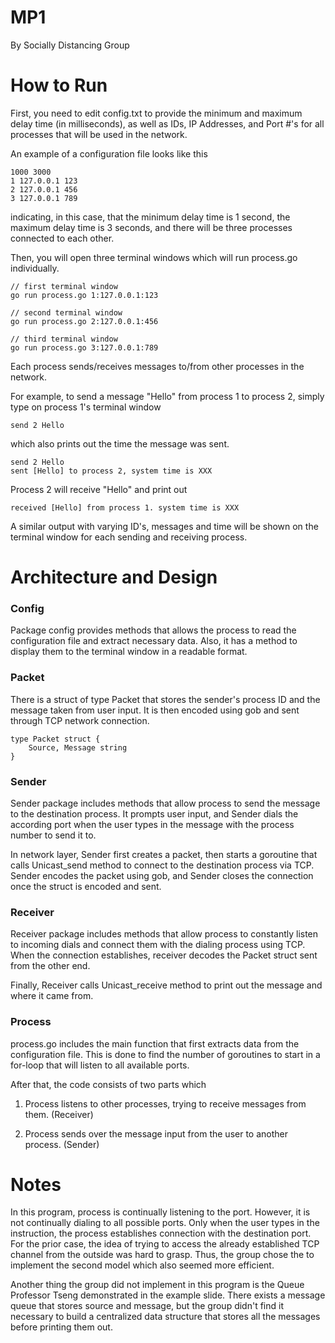 # MP1

By Socially Distancing Group

# How to Run
First, you need to edit config.txt to provide the minimum and maximum delay time
(in milliseconds), as well as IDs, IP Addresses, and Port #'s for all processes
that will be used in the network.

An example of a configuration file looks like this

```
1000 3000
1 127.0.0.1 123
2 127.0.0.1 456
3 127.0.0.1 789
```
indicating, in this case, that the minimum delay time is 1 second, the maximum delay time is 3 seconds,
and there will be three processes connected to each other.

Then, you will open three terminal windows which will run process.go individually.

```
// first terminal window
go run process.go 1:127.0.0.1:123
```
```
// second terminal window
go run process.go 2:127.0.0.1:456
```
```
// third terminal window
go run process.go 3:127.0.0.1:789
```

Each process sends/receives messages to/from other processes in the network.

For example, to send a message "Hello" from process 1 to process 2,
simply type on process 1's terminal window
```
send 2 Hello
```
which also prints out the time the message was sent.
```
send 2 Hello
sent [Hello] to process 2, system time is XXX
```

Process 2 will receive "Hello" and print out
```
received [Hello] from process 1. system time is XXX
```
A similar output with varying ID's, messages and time will be
shown on the terminal window for each sending and receiving process.

# Architecture and Design

### Config
Package config provides methods that allows the process to read the
configuration file and extract necessary data. Also, it has a method
to display them to the terminal window in a readable format.

### Packet
There is a struct of type Packet that stores the sender's process ID and the message taken from user input.
It is then encoded using gob and sent through TCP network connection.
```
type Packet struct {
    Source, Message string
}
```

### Sender
Sender package includes methods that allow process to send the message
to the destination process. It prompts user input, and Sender dials the
according port when the user types in the message with the process number to send it to.

In network layer, Sender first creates a packet, then starts a goroutine
that calls Unicast_send method to connect to the destination process via TCP.
Sender encodes the packet using gob, and Sender closes the connection once
the struct is encoded and sent.

### Receiver
Receiver package includes methods that allow process to constantly listen to
incoming dials and connect them with the dialing process using TCP. When the connection
establishes, receiver decodes the Packet struct sent from the other end.

Finally, Receiver calls Unicast_receive method to print out the message and where it
came from.

### Process
process.go includes the main function that first extracts data from the configuration file.
This is done to find the number of goroutines to start in a for-loop that will listen to all
available ports.

After that, the code consists of two parts which

1. Process listens to other processes, trying to receive messages from them. (Receiver)

2. Process sends over the message input from the user to another process. (Sender)

# Notes
In this program, process is continually listening to the port. However, it is not continually
dialing to all possible ports. Only when the user types in the instruction, the process
establishes connection with the destination port. For the prior case, the idea of trying to access
the already established TCP channel from the outside was hard to grasp. Thus, the group chose the
to implement the second model which also seemed more efficient.

Another thing the group did not implement in this program is the Queue Professor Tseng demonstrated
in the example slide. There exists a message queue that stores source and message, but the group
didn't find it necessary to build a centralized data structure that stores all the messages
before printing them out.